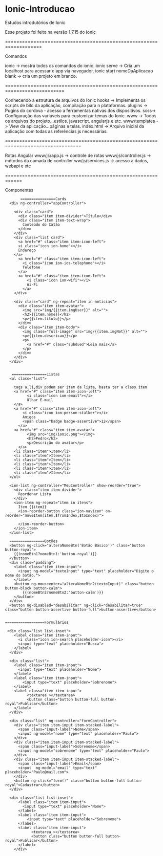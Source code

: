 # Ionic-Introducao
Estudos introdutórios de Ionic

Esse projeto foi feito na versão 1.7.15 do Ionic

===================================================================

Comandos

ionic -> mostra todos os comandos do ionic.
ionic serve -> Cria um localhost para acessar o app via navegador.
ionic start nomeDaAplicacao blank -> cria um projeto em branco.

===========================================================================

Conhecendo a estrutura de arquivos do Ionic
hooks -> Implementa os scripts de bild da aplicação, compilação para n plataformas.
plugins -> Pugins do cordova - acesso a ferramentas nativas dos dispositivos.
scss-> Configuração das variaveis para customizar temas do Ionic.
www -> Todos os arquivos do projeto...estilos, javascript, angularjs e etc.
www/templates -> View da aplicação...páginas e telas.
index.html -> Arquivo inicial da aplicação com todas as referências js necessárias.

=================================================================================

Rotas Angular
www/js/app.js -> controle de rotas
www/js/controller.js -> métodos da camada de controller
ww/js/services.js -> acesso a dados, webapi e etc

============================================================

Componentes

 
           ================Cards
      <div ng-controller="appController">
        
        <div class="card">
          <div class="item item-divider">Título</div>
          <div class="item item-text-wrap">
            Conteúdo do Catão
          </div>
        </div>
        <div class="list card">
          <a href="#" class="item item-icon-left">
          <i class="icon ion-home"></i>
          Endereço
        </a>
          <a href="#" class="item item-icon-left">
            <i class="icon ion-ios-telephone"></i>
            Telefone
          </a>
          <a href="#" class="item item-icon-left">
              <i class="icon ion-wifi"></i>
              Wi-Fi
            </a>
        </div>

        <div class="card" ng-repeat="item in noticias">
          <div class="item item-avatar">
            <img src="img/{{item.imgUser}}" alt="">
            <h2>{{item.nome}}</h2>
            <p>{{item.titulo}}</p>
          </div>
          <div class="item item-body">
            <img class="full-image" src="img/{{item.imgNot}}" alt="">
            <p>{{item.descricao}}</p>
            <p>
              <a href="#" class="subdued">Leia mais</a>
            </p>
          </div>
        </div>
      </div>


       ================Listas
      <ul class="list">

        tags a,li,div podem ser item da lista, basta ter a class item
        <a href="#" class="item item-icon-left">
              <i class="icon ion-email"></i>
              Olhar E-mail
        </a>
        <a href="#" class="item item-icon-left">
            <i class="icon ion-person-stalker"></i>
            Amigos
            <span class="badge badge-assertive">12</span>
          </a>
        <a href="#" class="item item-avatar">
              <img src="img/ionic.png"></img>
              <h2>Pedro</h2>
              <p>Descrição do avatar</p>
          </a>
        <li class="item">Item</li>
        <li class="item">Item</li>
        <li class="item">Item</li>
        <li class="item">Item</li>
        <li class="item">Item</li>
        <li class="item">Item</li>
      </ul>

      <ion-list ng-controller="MeuController" show-reorder="true">
        <div class="item item-divider">
          Reordenar Lista
        </div>
        <ion-item ng-repeat="item in itens">
          Item {{item}}
          <ion-reorder-button class="ion-navicon" on-reorder="moveItem(item,$fromIndex,$toIndex)">
            
          </ion-reorder-button>
        </ion-item>
      </ion-list>
    
      ================Botões  
      <button ng-click="alteraNomeBtn('Botão Básico')" class="button button-royal">
        {{(nomeBtn1?nomeBtn1:'button-royal')}}
      </button>
      <div class="padding">
        <label class="item item-input">
          <input ng-model="textoInput" type="text" placeholder="Digite o nome do botão.">
        </label>
        <button ng-mouseenter="alteraNomeBtn2(textoInput)" class="button button-block button-calm">
            {{(nomeBtn2?nomeBtn2:'button-calm')}}
        </button>
      </div>
      <button ng-disabled="desabilitar" ng-click="desabilitar=true" class="button button-assertive button-full">button-assertive</button>
    

    ==================Formulários

     <div class="list list-inset">
        <label class="item item-input">
          <i class="icon ion-search placeholder-icon"></i>
          <input type="text" placeholder="Busca">
        </label>
      </div>

      <div class="list">
        <label class="item item-input">
          <input type="text" placeholder="Nome">
        </label>
        <label class="item item-input">
            <input type="text" placeholder="Sobrenome">
        </label>
        <label class="item item-input">
              <textarea ></textarea>
              <button class="button button-full button-royal">Publicar</button>
        </label>
      </div>

      <div class="list" ng-controller="formController">
        <div class="item item-input item-stacked-label">
          <span class="input-label">Nome</span>
          <input ng-model="nome" type="text" placeholder="Paulo">
        </div>
        <div class="item item-input item-stacked-label">
          <span class="input-label">Sobrenome</span>
          <input ng-model="sobrenome" type="text" placeholder="Paulo">
        </div>
        <div class="item item-input item-stacked-label">
          <span class="input-label">Email</span>
          <input  ng-model="email" type="text" placeholder="Paulo@mail.com">
        </div>
        <button ng-click="form()" class="button button-full button-royal">Cadastrar</button>
      </div>

      <div class="list list-inset">
          <label class="item item-input">
            <input type="text" placeholder="Nome">
          </label>
          <label class="item item-input">
              <input type="text" placeholder="Sobrenome">
          </label>
          <label class="item item-input">
                <textarea ></textarea>
                <button class="button button-full button-royal">Publicar</button>
          </label>
        </div>